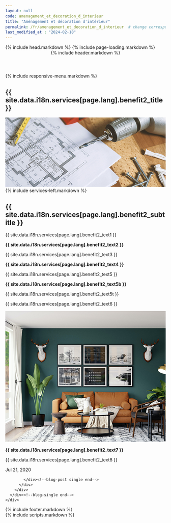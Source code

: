 ```yaml
--- 
layout: null 
code: amenagement_et_decoration_d_interieur 
title: "Aménagement et décoration d'intérieur" 
permalink: /fr/amenagement_et_decoration_d_interieur  # change corresponding i18n path variable if permalink changed here! 
last_modified_at : "2024-02-18"
---
```

<html lang="fr">
 {% include head.markdown %} 
 <body>
 {% include page-loading.markdown %}
<div class="wrapper">
  <header class="header-bg">
    {% include header.markdown %}
  </header><!--header end-->
  {% include responsive-menu.markdown %}
  <section class="pager-section no-bg style2">
    <div class="container">
      <div class="pager-info">
        <div class="pg-title-head">
          <h2 class="m-0">{{ site.data.i18n.services[page.lang].benefit2_title }}</h2>
        </div>
      </div>
      <div class="pger-imgs no-seduo w-auto">
        <div class="abt-imgz"><img src="/assets/images/images_prestations_570x465_2_entete.jpg" alt="pager3"></div>
      </div><!--pger-imgs end-->
      <div class="clearfix"></div>
    </div>
  </section><!--pager-section end-->
  <section class="page-content pt-0">
    <div class="container">
      <div class="blog-single">
        <div class="row">
          {% include services-left.markdown %}
          <div class="col-lg-8">
            <div class="blog-post single">
              <div class="blog-info">
                <h2 class="blog-title">{{ site.data.i18n.services[page.lang].benefit2_subtitle }}</h2>
                <p>{{ site.data.i18n.services[page.lang].benefit2_text1 }}</p>
                <p style="font-weight:bold;">{{ site.data.i18n.services[page.lang].benefit2_text2 }}</p>
                <p>{{ site.data.i18n.services[page.lang].benefit2_text3 }}</p>
                <p style="font-weight:bold;">{{ site.data.i18n.services[page.lang].benefit2_text4 }}</p>
                <p>{{ site.data.i18n.services[page.lang].benefit2_text5 }}</p>
                <p style="font-weight:bold;">{{ site.data.i18n.services[page.lang].benefit2_text5b }}</p>
                <p>{{ site.data.i18n.services[page.lang].benefit2_text5t }}</p>
                <p>{{ site.data.i18n.services[page.lang].benefit2_text6 }}</p>
                <img src="/assets/images/images_prestations_570x465_2_details.jpg" alt="871x376" class="w-100">
                <p><b>{{ site.data.i18n.services[page.lang].benefit2_text7 }}</b></p>
                <p>{{ site.data.i18n.services[page.lang].benefit2_text8 }}</p>
                <p id="current-date">Jul 21, 2020</p>
              </div>
              
            </div><!--blog-post single end-->
          </div>
        </div>
      </div><!--blog-single end-->
    </div>
  </section><!--page-content end-->
  <footer>
    {% include footer.markdown %}
  </footer><!--footer end-->
</div><!--wrapper end-->
{% include scripts.markdown %}

</body>

</html>